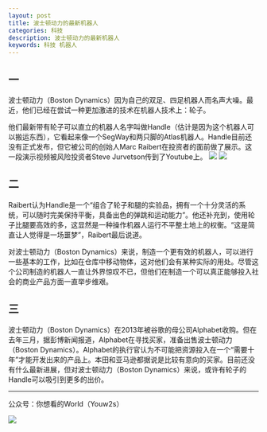 ```yaml
---
layout: post
title: 波士顿动力的最新机器人
categories: 科技
description: 波士顿动力的最新机器人
keywords: 科技 机器人
---
```

## 一
波士顿动力（Boston Dynamics）因为自己的双足、四足机器人而名声大噪。最近，他们已经在尝试一种更加激进的技术在机器人技术上：轮子。

他们最新带有轮子可以直立的机器人名字叫做Handle（估计是因为这个机器人可以搬运东西），它看起来像一个SegWay和两只脚的Atlas机器人。Handle目前还没有正式发布，但它被公司的创始人Marc Raibert在投资者的面前做了展示。这一段演示视频被风险投资者Steve Jurvetson传到了Youtube上。
![][image-1]
![][image-2]

## 二
Raibert认为Handle是一个“组合了轮子和腿的实验品，拥有一个十分灵活的系统，可以随时完美保持平衡，具备出色的弹跳和运动能力”。他还补充到，使用轮子比腿要高效的多，这显然是一种操作机器人运行不平整土地上的权衡。“这是简直让人觉得是一场噩梦”，Raibert最后说道。

对波士顿动力（Boston Dynamics）来说，制造一个更有效的机器人，可以进行一些基本的工作，比如在仓库中移动物体，这对他们会有某种实际的用处。尽管这个公司制造的机器人一直让外界惊叹不已，但他们在制造一个可以真正能够投入社会的商业产品方面一直举步维艰。

## 三
波士顿动力（Boston Dynamics）在2013年被谷歌的母公司Alphabet收购。但在去年三月，据彭博新闻报道，Alphabet在寻找买家，准备出售波士顿动力（Boston Dynamics）。Alphabet的执行官认为不可能把资源投入在一个“需要十年”才能开发出来的产品上。本田和亚马逊都据说是比较有意向的买家。目前还没有什么最新进展，但对波士顿动力（Boston Dynamics）来说，或许有轮子的Handle可以吸引到更多的出价。

---- 
公众号：你想看的World（Youw2s）

![][image-3]

[image-1]:	http://upload-images.jianshu.io/upload_images/3342594-2e89751240d2817b.png?imageMogr2/auto-orient/strip%7CimageView2/2/w/1240
[image-2]:	http://upload-images.jianshu.io/upload_images/3342594-eca5a2431db99d5d.png?imageMogr2/auto-orient/strip%7CimageView2/2/w/1240
[image-3]:	http://upload-images.jianshu.io/upload_images/3342594-dca1f89eba3e50ca.jpg?imageMogr2/auto-orient/strip%7CimageView2/2/w/1240